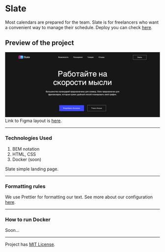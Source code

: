 # Slate

Most calendars are prepared for the team. Slate is for freelancers who want a convenient way to manage their schedule. Deploy you can check [here](https://slate-8ohg.vercel.app/).

## Preview of the project

![Preview image](assets/img/preview.webp)
Link to Figma layout is [here](https://www.figma.com/file/pPwbl0gxRex1fTmgcOZQMi/Slate?type=design&node-id=0-3519&mode=design&t=yH2GxxgJ7uSbbRV4-0).


---

### Technologies Used

1. BEM notation
2. HTML, CSS
3. Docker (soon)

Slate simple landing page.

---

### Formatting rules

We use Prettier for formatting our text. See more about our configuration [here](https://frontgr.github.io/docs/prettierrc/prettierrc/).

---

### How to run Docker

Soon...

---

Project has [MIT License](https://github.com/frontgr/slate/blob/main/LICENSE).
